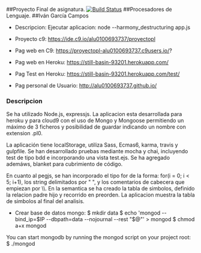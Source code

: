 ##Proyecto Final de asignatura. [![Build Status](https://travis-ci.org/alu0100693737/Proyecto-PL.svg?branch=master)](https://travis-ci.org/alu0100693737/Proyecto-PL)
##Procesadores de Lenguaje.
##Iván García Campos  

* Descripcion:
Ejecutar aplicacion: node --harmony_destructuring app.js

* Proyecto c9: https://ide.c9.io/alu0100693737/proyectopl
* Pag web en C9: https://proyectopl-alu0100693737.c9users.io/?
* Pag web en Heroku: https://still-basin-93201.herokuapp.com/
* Pag Test en Heroku: https://still-basin-93201.herokuapp.com/test/
* Pag personal de Usuario: http://alu0100693737.github.io/

### Descripcion
Se ha utilizado Node.js, expressjs. La aplicacion esta desarrollada para heroku y para cloud9 con el uso de Mongo y Mongoose permitiendo un máximo de 3 ficheros y posibilidad de guardar indicando un nombre con extension .pl0.

La aplicación tiene localStorage, utiliza Sass, Ecmas6, karma, travis y gulpfile.
Se han desarrollado pruebas mediante mocha y chai, incluyendo test de tipo bdd e incorporando una vista test.ejs. Se ha agregado ademáws, blanket para cubrimiento de código.

En cuanto al pegjs, se han incorporado el tipo for de la forma: for(i = 0; i < 5; i+1), los string delimitados por " ", y  los comentarios de cabecera que empiezan por \\\\. En la semantica se ha creado la tabla de simbolos, definido la relacion padre hijo y recorrido en preorden. La aplicacion muestra la tabla de simbolos al final del analisis.

* Crear base de datos mongo:
$ mkdir data
$ echo 'mongod --bind_ip=$IP --dbpath=data --nojournal --rest "$@"' > mongod
$ chmod a+x mongod

You can start mongodb by running the mongod script on your project root:
$ ./mongod





